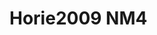 <a name="material" />

# Horie2009 NM4
<script type="application/ld+json">
  {
    "@context": "https://schema.org/",
    "@type": "ChemicalSubstance",
    "http://purl.org/dc/terms/conformsTo":
      {
        "@type": "CreativeWork",
        "@id": "https://bioschemas.org/profiles/ChemicalSubstance/0.4-RELEASE/"
      },
    "@id": "https://egonw.github.io/nanowiki/nanowiki181.html#material",
    "name": "Horie2009 NM4",
    "sameAs: "http://127.0.0.1/mediawiki/index.php/Special:URIResolver/Horie2009_NM4"
  }
</script>

